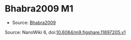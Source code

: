 <a name="material" />

# Bhabra2009 M1
<script type="application/ld+json">
  {
    "@context": "https://schema.org/",
    "@type": "ChemicalSubstance",
    "@id": "https://egonw.github.io/nanowiki/nanowiki123.html#material",
    "http://purl.org/dc/terms/conformsTo":
      {
        "@type": "CreativeWork",
        "@id": "https://bioschemas.org/profiles/ChemicalSubstance/0.4-RELEASE/"
      },
    "identfier": "123",
    "name": "Bhabra2009 M1",
    "url": "https://egonw.github.io/nanowiki/nanowiki123.html#material",
    "sameAs": "http://127.0.0.1/mediawiki/index.php/Special:URIResolver/Bhabra2009_M1"
  }
</script>


* Source: [Bhabra2009](Bhabra2009.md)


Source: NanoWiki 6, doi:[10.6084/m9.figshare.11897205.v1](https://doi.org/10.6084/m9.figshare.11897205.v1)
